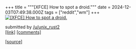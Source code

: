 +++
title = """[XFCE] How to spot a droid."""
date = 2024-12-03T07:49:38.000Z
tags = ["reddit","wm"]
+++
[![[XFCE] How to spot a droid.](https://b.thumbs.redditmedia.com/3gkcsySLTRhfVQmj9i063b-SKJ7EeX5CCaPTxyft8QM.jpg "[XFCE] How to spot a droid.")](https://www.reddit.com/r/unixporn/comments/1h5icx9/xfce_how_to_spot_a_droid/)

submitted by [/u/unix\_rust2](https://www.reddit.com/user/unix_rust2)  
[\[link\]](https://www.reddit.com/gallery/1h5icx9) [\[comments\]](https://www.reddit.com/r/unixporn/comments/1h5icx9/xfce_how_to_spot_a_droid/)

[[source]](https://www.reddit.com/r/unixporn/comments/1h5icx9/xfce_how_to_spot_a_droid/)
